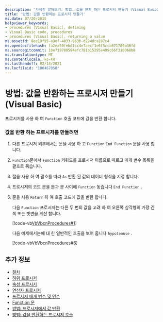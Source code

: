 ```yaml
---
description: '자세히 알아보기: 방법: 값을 반환 하는 프로시저 만들기 (Visual Basic)'
title: '방법: 값을 반환하는 프로시저 만들기'
ms.date: 07/20/2015
helpviewer_keywords:
- procedures [Visual Basic], defining
- Visual Basic code, procedures
- procedures [Visual Basic], returning a value
ms.assetid: 8ee19f95-a9ef-4033-963b-d224dca207c4
ms.openlocfilehash: fa2ea50febd1cc4e7aecf1e6f5cca671789b36fd
ms.sourcegitcommit: 10e719780594efc781b15295e499c66f316068b8
ms.translationtype: MT
ms.contentlocale: ko-KR
ms.lasthandoff: 02/14/2021
ms.locfileid: "100467058"
---
```

# <a name="how-to-create-a-procedure-that-returns-a-value-visual-basic"></a>방법: 값을 반환하는 프로시저 만들기(Visual Basic)

프로시저를 사용 하 여 `Function` 호출 코드에 값을 반환 합니다.  
  
### <a name="to-create-a-procedure-that-returns-a-value"></a>값을 반환 하는 프로시저를 만들려면  
  
1. 다른 프로시저 외부에서는 문을 사용 하 고 `Function` `End Function` 문을 사용 합니다.  
  
2. `Function`문에서 `Function` 키워드를 프로시저 이름으로 따르고 매개 변수 목록을 괄호로 묶습니다.  
  
3. 절을 사용 하 여 괄호를 따라 `As` 반환 된 값의 데이터 형식을 지정 합니다.  
  
4. 프로시저의 코드 문을 문과 문 사이에 `Function` 놓습니다 `End Function` .  
  
5. 문을 사용 `Return` 하 여 호출 코드에 값을 반환 합니다.  
  
     다음 `Function` 프로시저는 다른 두 변의 값을 고려 하 여 오른쪽 삼각형의 가장 긴 쪽 또는 빗변을 계산 합니다.  
  
     [!code-vb[VbVbcnProcedures#1](~/samples/snippets/visualbasic/VS_Snippets_VBCSharp/VbVbcnProcedures/VB/Class1.vb#1)]  
  
     다음 예제에서는에 대 한 일반적인 호출을 보여 줍니다 `hypotenuse` .  
  
     [!code-vb[VbVbcnProcedures#6](~/samples/snippets/visualbasic/VS_Snippets_VBCSharp/VbVbcnProcedures/VB/Class1.vb#6)]  
  
## <a name="see-also"></a>추가 정보

- [절차](./index.md)
- [하위 프로시저](./sub-procedures.md)
- [속성 프로시저](./property-procedures.md)
- [연산자 프로시저](./operator-procedures.md)
- [프로시저 매개 변수 및 인수](./procedure-parameters-and-arguments.md)
- [Function 문](../../../language-reference/statements/function-statement.md)
- [방법: 프로시저에서 값 반환](./how-to-return-a-value-from-a-procedure.md)
- [방법: 값을 반환하는 프로시저 호출](./how-to-call-a-procedure-that-returns-a-value.md)
